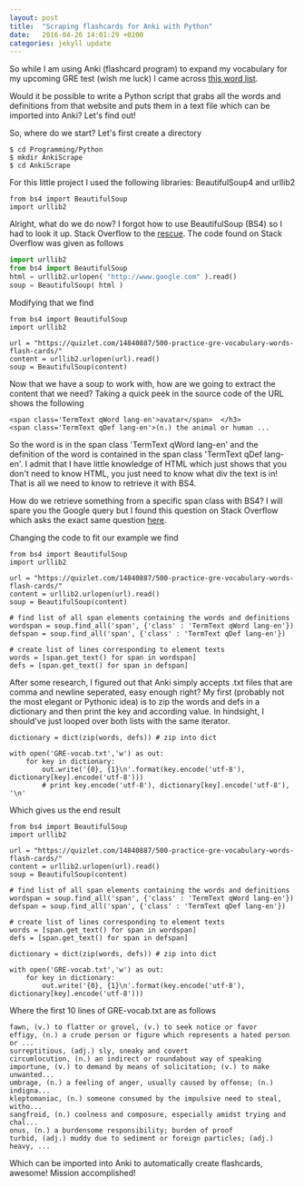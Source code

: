 ```yaml
---
layout: post
title:  "Scraping flashcards for Anki with Python"
date:   2016-04-26 14:01:29 +0200
categories: jekyll update
---
```


So while I am using Anki (flashcard program) to expand my
vocabulary for my upcoming GRE test (wish me luck) I came across
[this word list](https://quizlet.com/14840887/500-practice-gre-vocabulary-words-flash-cards/). 

Would it be possible to write a Python script that grabs all the words and
definitions from that website and puts them in a text file which can be imported
into Anki? Let's find out! 

So, where do we start? Let's first create a directory

    $ cd Programming/Python
    $ mkdir AnkiScrape
    $ cd AnkiScrape

For this little project I used the following libraries: BeautifulSoup4 and urllib2

    from bs4 import BeautifulSoup
    import urllib2

Alright, what do we do now? I forgot how to use BeautifulSoup (BS4) so I had to
look it up. Stack Overflow to the [rescue](http://stackoverflow.com/questions/15797861/using-beautifulsoup-and-urllib2-in-python-how-can-i-find-the-data-surrounded-by). 
The code found on Stack Overflow was given as follows

``` python
import urllib2
from bs4 import BeautifulSoup
html = urllib2.urlopen( "http://www.google.com" ).read()
soup = BeautifulSoup( html )
```

Modifying that we find

    from bs4 import BeautifulSoup
    import urllib2

    url = "https://quizlet.com/14840887/500-practice-gre-vocabulary-words-flash-cards/"
    content = urllib2.urlopen(url).read()
    soup = BeautifulSoup(content)

Now that we have a soup to work with, how are we going to extract the content
that we need?  Taking a quick peek in the source code of the URL shows the
following

    <span class='TermText qWord lang-en'>avatar</span>	</h3>
    <span class='TermText qDef lang-en'>(n.) the animal or human ... 

So the word is in the span class 'TermText qWord lang-en' and the definition of
the word is contained in the span class 'TermText qDef lang-en'. I admit that I
have little knowledge of HTML which just shows that you don't need to know HTML,
you just need to know what div the text is in! That is all we need to know to
retrieve it with BS4. 

How do we retrieve something from a specific span class with BS4? I will spare
you the Google query but I found this question on Stack Overflow which asks the
exact same question
[here](http://stackoverflow.com/questions/16248723/how-to-find-spans-with-a-specific-class-containing-specific-text-using-beautiful). 

Changing the code to fit our example we find 

    from bs4 import BeautifulSoup
    import urllib2

    url = "https://quizlet.com/14840887/500-practice-gre-vocabulary-words-flash-cards/"
    content = urllib2.urlopen(url).read()
    soup = BeautifulSoup(content)

    # find list of all span elements containing the words and definitions
    wordspan = soup.find_all('span', {'class' : 'TermText qWord lang-en'})
    defspan = soup.find_all('span', {'class' : 'TermText qDef lang-en'})

    # create list of lines corresponding to element texts 
    words = [span.get_text() for span in wordspan]
    defs = [span.get_text() for span in defspan]

After some research, I figured out that Anki simply accepts .txt files that are
comma and newline seperated, easy enough right? My first (probably not the most
elegant or Pythonic idea) is to zip the words and defs in a dictionary and then
print the key and according value. In hindsight, I should've just looped over
both lists with the same iterator. 

    dictionary = dict(zip(words, defs)) # zip into dict

    with open('GRE-vocab.txt','w') as out:
        for key in dictionary: 
            out.write('{0}, {1}\n'.format(key.encode('utf-8'), dictionary[key].encode('utf-8')))
            # print key.encode('utf-8'), dictionary[key].encode('utf-8'), '\n'

Which gives us the end result 

    from bs4 import BeautifulSoup
    import urllib2

    url = "https://quizlet.com/14840887/500-practice-gre-vocabulary-words-flash-cards/"
    content = urllib2.urlopen(url).read()
    soup = BeautifulSoup(content)

    # find list of all span elements containing the words and definitions
    wordspan = soup.find_all('span', {'class' : 'TermText qWord lang-en'})
    defspan = soup.find_all('span', {'class' : 'TermText qDef lang-en'})

    # create list of lines corresponding to element texts 
    words = [span.get_text() for span in wordspan]
    defs = [span.get_text() for span in defspan]

    dictionary = dict(zip(words, defs)) # zip into dict

    with open('GRE-vocab.txt','w') as out:
        for key in dictionary: 
            out.write('{0}, {1}\n'.format(key.encode('utf-8'), dictionary[key].encode('utf-8')))

Where the first 10 lines of GRE-vocab.txt are as follows

    fawn, (v.) to flatter or grovel, (v.) to seek notice or favor
    effigy, (n.) a crude person or figure which represents a hated person or ...
    surreptitious, (adj.) sly, sneaky and covert
    circumlocution, (n.) an indirect or roundabout way of speaking
    importune, (v.) to demand by means of solicitation; (v.) to make unwanted...
    umbrage, (n.) a feeling of anger, usually caused by offense; (n.) indigna...
    kleptomaniac, (n.) someone consumed by the impulsive need to steal, witho...
    sangfroid, (n.) coolness and composure, especially amidst trying and chal...
    onus, (n.) a burdensome responsibility; burden of proof
    turbid, (adj.) muddy due to sediment or foreign particles; (adj.) heavy, ...

Which can be imported into Anki to automatically create flashcards, awesome!
Mission accomplished! 


